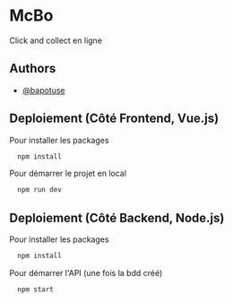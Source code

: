 
# McBo

Click and collect en ligne


## Authors

- [@bapotuse](https://www.github.com/bapotuse)


## Deploiement (Côté Frontend, Vue.js)

Pour installer les packages

```bash
  npm install
```

Pour démarrer le projet en local 

```bash
  npm run dev
```


## Deploiement (Côté Backend, Node.js)

Pour installer les packages

```bash
  npm install
```

Pour démarrer l'API (une fois la bdd créé)

```bash
  npm start
```